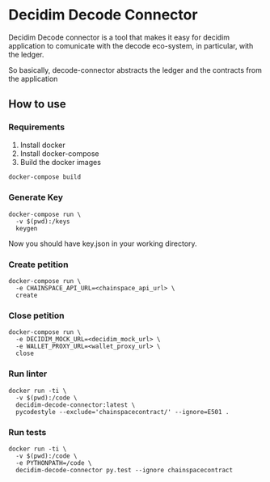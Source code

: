 # Decidim Decode Connector


Decidim Decode connector is a tool that makes it easy for decidim application to comunicate with the decode eco-system, in particular, with the ledger.

So basically, decode-connector abstracts the ledger and the contracts from the application


## How to use



### Requirements

1. Install docker
2. Install docker-compose
3. Build the docker images

```bash
docker-compose build
```

### Generate Key

```
docker-compose run \
  -v $(pwd):/keys
  keygen
```

Now you should have key.json in your working directory.

### Create petition


```
docker-compose run \
  -e CHAINSPACE_API_URL=<chainspace_api_url> \
  create
```

### Close petition

```
docker-compose run \
  -e DECIDIM_MOCK_URL=<decidim_mock_url> \
  -e WALLET_PROXY_URL=<wallet_proxy_url> \
  close
```

### Run linter

```
docker run -ti \
  -v $(pwd):/code \
  decidim-decode-connector:latest \
  pycodestyle --exclude='chainspacecontract/' --ignore=E501 .
```

### Run tests

```
docker run -ti \
  -v $(pwd):/code \
  -e PYTHONPATH=/code \
  decidim-decode-connector py.test --ignore chainspacecontract
```
